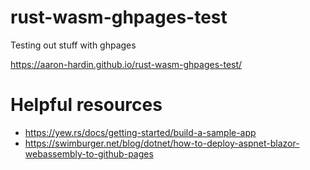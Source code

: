 # rust-wasm-ghpages-test
Testing out stuff with ghpages

https://aaron-hardin.github.io/rust-wasm-ghpages-test/

# Helpful resources
- https://yew.rs/docs/getting-started/build-a-sample-app
- https://swimburger.net/blog/dotnet/how-to-deploy-aspnet-blazor-webassembly-to-github-pages
